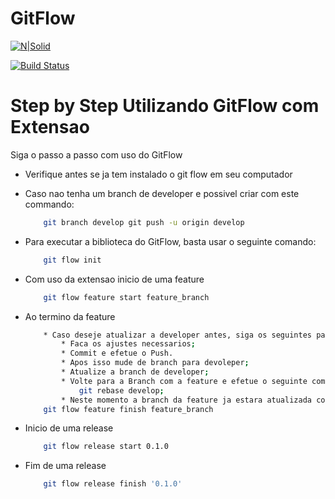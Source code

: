 # GitFlow

[![N|Solid](https://cldup.com/dTxpPi9lDf.thumb.png)](https://nodesource.com/products/nsolid)

[![Build Status](https://travis-ci.org/joemccann/dillinger.svg?branch=master)](https://travis-ci.org/joemccann/dillinger)

# Step by Step Utilizando GitFlow com Extensao

Siga o passo a passo com uso do GitFlow

- Verifique antes se ja tem instalado o git flow em seu computador
- Caso nao tenha um branch de developer e possivel criar com este commando: 
    
    ```sh
        git branch develop git push -u origin develop
    ```
- Para executar a biblioteca do GitFlow, basta usar o seguinte comando:
    ```sh
        git flow init
    ```
    
- Com uso da extensao inicio de uma feature

    ```sh
        git flow feature start feature_branch
    ```

- Ao termino da feature

    ```sh
        * Caso deseje atualizar a developer antes, siga os seguintes passos
            * Faca os ajustes necessarios;
            * Commit e efetue o Push.
            * Apos isso mude de branch para devoleper;
            * Atualize a branch de developer;
            * Volte para a Branch com a feature e efetue o seguinte comando:
                git rebase develop;
            * Neste momento a branch da feature ja estara atualizada com os ajustes feito de developer;
        git flow feature finish feature_branch
    ```

- Inicio de uma release

    ```sh
        git flow release start 0.1.0
    ```

- Fim de uma release

    ```sh
        git flow release finish '0.1.0'
    ```